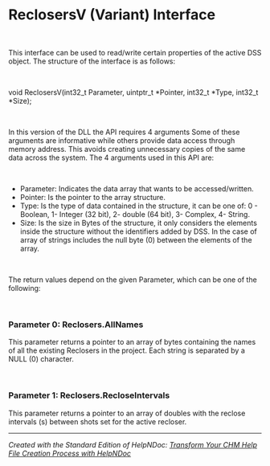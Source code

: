 # ReclosersV (Variant) Interface

&nbsp;

This interface can be used to read/write certain properties of the active DSS object. The structure of the interface is as follows:

&nbsp;

void ReclosersV(int32\_t Parameter, uintptr\_t \*Pointer, int32\_t \*Type, int32\_t \*Size);

&nbsp;

In this version of the DLL the API requires 4 arguments Some of these arguments are informative while others provide data access through memory address. This avoids creating unnecessary copies of the same data across the system. The 4 arguments used in this API are:

&nbsp;

* Parameter: Indicates the data array that wants to be accessed/written.
* Pointer: Is the pointer to the array structure.
* Type: Is the type of data contained in the structure, it can be one of: 0 - Boolean, 1- Integer (32 bit), 2- double (64 bit), 3- Complex, 4- String.
* Size: Is the size in Bytes of the structure, it only considers the elements inside the structure without the identifiers added by DSS. In the case of array of strings includes the null byte (0) between the elements of the array.  

&nbsp;

The return values depend on the given Parameter, which can be one of the following:

&nbsp;

### Parameter 0: Reclosers.AllNames

This parameter returns a pointer to an array of bytes containing the names of all the existing Reclosers in the project. Each string is separated by a NULL (0) character.

&nbsp;

### Parameter 1: Reclosers.RecloseIntervals

This parameter returns a pointer to an array of doubles with the reclose intervals (s) between shots set for the active recloser.


***
_Created with the Standard Edition of HelpNDoc: [Transform Your CHM Help File Creation Process with HelpNDoc](<https://www.helpndoc.com/feature-tour/create-chm-help-files/>)_
